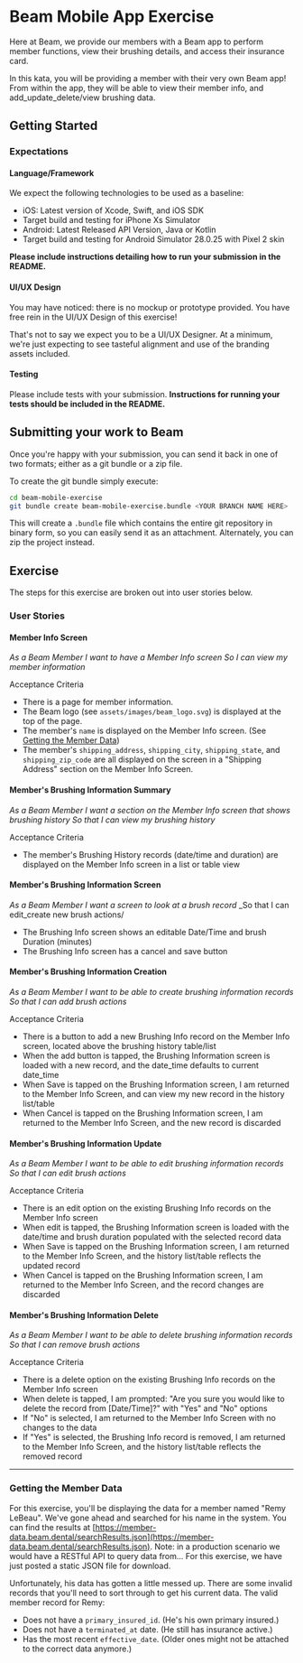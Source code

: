 # Beam Mobile App Exercise
Here at Beam, we provide our members with a Beam app to perform member functions, view their brushing details, and access their insurance card.

In this kata, you will be providing a member with their very own Beam app! From within the app, they will be able to view their member info, and add_update_delete/view brushing data.

## Getting Started

### Expectations
#### Language/Framework
We expect the following technologies to be used as a baseline:
* iOS: Latest version of Xcode, Swift, and iOS SDK
* Target build and testing for iPhone Xs Simulator
* Android: Latest Released API Version, Java or Kotlin
* Target build and testing for Android Simulator 28.0.25 with Pixel 2 skin

**Please include instructions detailing how to run your submission in the README.**

#### UI/UX Design
You may have noticed: there is no mockup or prototype provided. You have free rein in the UI/UX Design of this exercise!

That's not to say we expect you to be a UI/UX Designer. At a minimum, we're just expecting to see tasteful alignment and use of the branding assets included.

#### Testing
Please include tests with your submission. **Instructions for running your tests should be included in the README.**

## Submitting your work to Beam
Once you're happy with your submission, you can send it back in one of two formats; either as a git bundle or a zip file.

To create the git bundle simply execute:

```bash
cd beam-mobile-exercise
git bundle create beam-mobile-exercise.bundle <YOUR BRANCH NAME HERE>
```

This will create a `.bundle` file which contains the entire git repository in binary form, so you can easily send it as an attachment.  Alternately, you can zip the project instead.

## Exercise
The steps for this exercise are broken out into user stories below.

### User Stories
#### Member Info Screen
_As a Beam Member_
_I want to have a Member Info screen_
_So I can view my member information_

Acceptance Criteria
* There is a page for member information.
* The Beam logo (see `assets/images/beam_logo.svg`) is displayed at the top of the page.
* The member's `name` is displayed on the Member Info screen. (See [Getting the Member Data](#getting-the-member-data))
* The member's `shipping_address`, `shipping_city`, `shipping_state`, and `shipping_zip_code` are all displayed on the screen in a "Shipping Address" section on the Member Info Screen.

#### Member's Brushing Information Summary
_As a Beam Member_
_I want a section on the Member Info screen that shows brushing history_
_So that I can view my brushing history_

Acceptance Criteria
* The member's Brushing History records (date/time and duration) are displayed on the Member Info screen in a list or table view

#### Member's Brushing Information Screen
_As a Beam Member_
_I want a screen to look at a brush record_
_So that I can edit_create new brush actions/

* The Brushing Info screen shows an editable Date/Time and brush Duration (minutes)
* The Brushing Info screen has a cancel and save button

#### Member's Brushing Information Creation
_As a Beam Member_
_I want to be able to create brushing information records_
_So that I can add brush actions_

Acceptance Criteria
* There is a button to add a new Brushing Info record on the Member Info screen, located above the brushing history table/list
* When the add button is tapped, the Brushing Information screen is loaded with a new record, and the date_time defaults to current date_time
* When Save is tapped on the Brushing Information screen, I am returned to the Member Info Screen, and can view my new record in the history list/table
* When Cancel is tapped on the Brushing Information screen, I am returned to the Member Info Screen, and the new record is discarded

#### Member's Brushing Information Update
_As a Beam Member_
_I want to be able to edit brushing information records_
_So that I can edit brush actions_

Acceptance Criteria
* There is an edit option on the existing Brushing Info records on the Member Info screen
* When edit is tapped, the Brushing Information screen is loaded with the date/time and brush duration populated with the selected record data
* When Save is tapped on the Brushing Information screen, I am returned to the Member Info Screen, and the history list/table reflects the updated record
* When Cancel is tapped on the Brushing Information screen, I am returned to the Member Info Screen, and the record changes are discarded

#### Member's Brushing Information Delete
_As a Beam Member_
_I want to be able to delete brushing information records_
_So that I can remove brush actions_

Acceptance Criteria
* There is a delete option on the existing Brushing Info records on the Member Info screen
* When delete is tapped, I am prompted: "Are you sure you would like to delete the record from [Date/Time]?" with "Yes" and "No" options
* If "No" is selected, I am returned to the Member Info Screen with no changes to the data
* If "Yes" is selected, the Brushing Info record is removed, I am returned to the Member Info Screen, and the history list/table reflects the removed record

- - - -
### Getting the Member Data
For this exercise, you'll be displaying the data for a member named "Remy LeBeau". We've gone ahead and searched for his name in the system. You can find the results at [https://member-data.beam.dental/searchResults.json](https://member-data.beam.dental/searchResults.json). Note: in a production scenario we would have a RESTful API to query data from... For this exercise, we have just posted a static JSON file for download.

Unfortunately, his data has gotten a little messed up. There are some invalid records that you'll need to sort through to get his current data. The valid member record for Remy:
* Does not have a `primary_insured_id`. (He's his own primary insured.)
* Does not have a `terminated_at` date. (He still has insurance active.)
* Has the most recent `effective_date`. (Older ones might not be attached to the correct data anymore.)